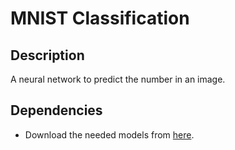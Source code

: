 # MNIST Classification

## Description

A neural network to predict the number in an image. 

## Dependencies

- Download the needed models from [here](https://www.kaggle.com/datasets/hojjatk/mnist-dataset).